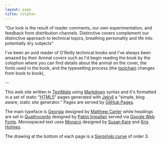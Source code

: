 ```yaml
---
layout: page
title: Colphon
---
```


<p><q>Our look is the result of reader comments, our own experimentation, and feedback from distribution channels. 
	Distinctive covers complement our distinctive approach to technical topics, breathing personality and life into
	potentially dry subjects</q></p>

I've been an avid reader of O'Reilly technical books and I've always been amazed by their Animal covers such as I'd
begin reading the book by the colophon where you can find details about the animal on the cover, the fonts used in the 
book, and the typesetting process (the <a href="http://en.wikipedia.org/wiki/Toolchain">toolchain</a> changes from
book to book),

--

This web site written in [TextMate](http://macromates.com/) using [Markdown](http://daringfireball.net/projects/markdown/) 
syntax and it's formatted in a set of static <q cite="http://www.w3.org/TR/html5/"><abbr title="HyperText Markup Language 
revision 5">HTML5</abbr></q> pages generated with 
[Jekyll](https://github.com/mojombo/jekyll) a <q cite="http://github.com/mojombo/jekyll#readme">simple, blog aware, 
static site generator.</q> Pages are served by [GitHub Pages](http://pages.github.com/).

The main typeface is [Georgia](http://en.wikipedia.org/wiki/Georgia_%28font%29) designed by 
[Matthew Carter](http://en.wikipedia.org/wiki/Matthew_Carter) while headings are set in [Quattrocento](http://www.impallari.com/quattrocento/) 
designed by [Pablo Impallari](http://www.impallari.com/) served via [Google Web Fonts](http://www.google.com/webfonts/). 
Monospaced text uses [Monaco](http://en.wikipedia.org/wiki/Monaco_%28typeface%29) designed by [Susan Kare](http://en.wikipedia.org/wiki/Susan_Kare)
 and [Kris Holmes](http://en.wikipedia.org/wiki/Kris_Holmes).

The drawing at the bottom of each page is a [Sierpiński curve](http://en.wikipedia.org/wiki/Sierpinski_curve) of order 3.